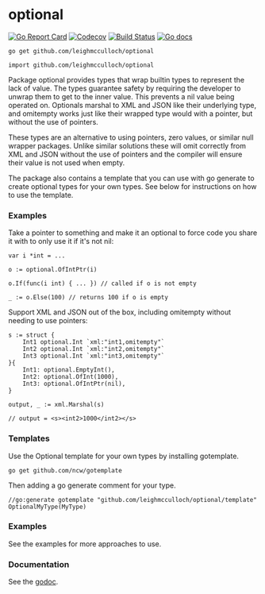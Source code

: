 # optional

[![Go Report Card](https://goreportcard.com/badge/github.com/leighmcculloch/optional)](https://goreportcard.com/report/github.com/leighmcculloch/optional)
[![Codecov](https://img.shields.io/codecov/c/github/leighmcculloch/optional.svg)](https://codecov.io/gh/leighmcculloch/optional)
[![Build Status](https://img.shields.io/travis/leighmcculloch/optional.svg)](https://travis-ci.org/leighmcculloch/optional)
[![Go docs](https://img.shields.io/badge/godoc-reference-blue.svg)](https://godoc.org/github.com/leighmcculloch/optional)

```
go get github.com/leighmcculloch/optional
```

```
import github.com/leighmcculloch/optional
```

Package optional provides types that wrap builtin types to represent the lack of
value. The types guarantee safety by requiring the developer to unwrap them to
get to the inner value. This prevents a nil value being operated on. Optionals
marshal to XML and JSON like their underlying type, and omitempty works just
like their wrapped type would with a pointer, but without the use of pointers.

These types are an alternative to using pointers, zero values, or similar null
wrapper packages. Unlike similar solutions these will omit correctly from XML
and JSON without the use of pointers and the compiler will ensure their value is
not used when empty.

The package also contains a template that you can use with go generate to create
optional types for your own types. See below for instructions on how to use the
template.


### Examples

Take a pointer to something and make it an optional to force code you share it
with to only use it if it's not nil:

    var i *int = ...

    o := optional.OfIntPtr(i)

    o.If(func(i int) { ... }) // called if o is not empty

    _ := o.Else(100) // returns 100 if o is empty

Support XML and JSON out of the box, including omitempty without needing to use
pointers:

    s := struct {
    	Int1 optional.Int `xml:"int1,omitempty"`
    	Int2 optional.Int `xml:"int2,omitempty"`
    	Int3 optional.Int `xml:"int3,omitempty"`
    }{
    	Int1: optional.EmptyInt(),
    	Int2: optional.OfInt(1000),
    	Int3: optional.OfIntPtr(nil),
    }

    output, _ := xml.Marshal(s)

    // output = <s><int2>1000</int2></s>


### Templates

Use the Optional template for your own types by installing gotemplate.

    go get github.com/ncw/gotemplate

Then adding a go generate comment for your type.

    //go:generate gotemplate "github.com/leighmcculloch/optional/template" OptionalMyType(MyType)


### Examples

See the examples for more approaches to use.

### Documentation

See the [godoc](https://godoc.org/github.com/leighmcculloch/optional).
